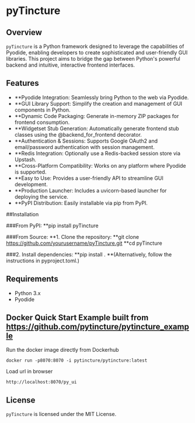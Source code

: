 # pyTincture

## Overview
`pyTincture` is a Python framework designed to leverage the capabilities of Pyodide, enabling developers to create sophisticated and user-friendly GUI libraries. This project aims to bridge the gap between Python's powerful backend and intuitive, interactive frontend interfaces.

## Features
- **Pyodide Integration: Seamlessly bring Python to the web via Pyodide.
- **GUI Library Support: Simplify the creation and management of GUI components in Python.
- **Dynamic Code Packaging: Generate in-memory ZIP packages for frontend consumption.
- **Widgetset Stub Generation: Automatically generate frontend stub classes using the @backend_for_frontend decorator.
- **Authentication & Sessions: Supports Google OAuth2 and email/password authentication with session management.
- **Redis Integration: Optionally use a Redis-backed session store via Upstash.
- **Cross-Platform Compatibility: Works on any platform where Pyodide is supported.
- **Easy to Use: Provides a user-friendly API to streamline GUI development.
- **Production Launcher: Includes a uvicorn-based launcher for deploying the service.
- **PyPI Distribution: Easily installable via pip from PyPI.

##Installation

###From PyPI:
  **pip install pyTincture

###From Source:
  **1. Clone the repository:
       **git clone https://github.com/yourusername/pyTincture.git
       **cd pyTincture

###2. Install dependencies:
     **pip install .
   **(Alternatively, follow the instructions in pyproject.toml.)

## Requirements
- Python 3.x
- Pyodide

## Docker Quick Start Example built from https://github.com/pytincture/pytincture_example
Run the docker image directly from Dockerhub
~~~
docker run -p8070:8070 -i pytincture/pytincture:latest
~~~
Load url in browser
~~~
http://localhost:8070/py_ui
~~~


## License
`pyTincture` is licensed under the MIT License.


